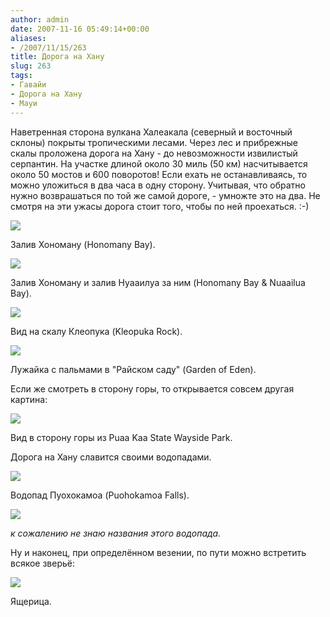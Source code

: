```yaml
---
author: admin
date: 2007-11-16 05:49:14+00:00
aliases:
- /2007/11/15/263
title: Дорога на Хану
slug: 263
tags:
- Гавайи
- Дорога на Хану
- Мауи
---
```


Наветренная сторона вулкана Халеакала (северный и восточный склоны) покрыты тропическими лесами. Через лес и прибрежные скалы проложена дорога на Хану - до невозможности извилистый серпантин. На участке длиной около 30 миль (50 км) насчитывается около 50 мостов и 600 поворотов! Если ехать не останавливаясь, то можно уложиться в два часа в одну сторону. Учитывая, что обратно нужно возврашаться по той же самой дороге, - умножте это на два. Не смотря на эти ужасы дорога стоит того, чтобы по ней проехаться. :-)

[![](/2007/11/IMG_0290.thumbnail.jpg)](/2007/11/IMG_0290.jpg)

Залив Хономану (Honomany Bay).

[![](/2007/11/IMG_0283.thumbnail.jpg)](/2007/11/IMG_0283.jpg)

Залив Хономану и залив Нуааилуа за ним (Honomany Bay & Nuaailua Bay).

[![](/2007/11/IMG_0268.thumbnail.jpg)](/2007/11/IMG_0268.jpg)

<!--more-->

Вид на скалу Клеопука (Kleopuka Rock).

[![](/2007/11/IMG_0258.thumbnail.jpg)](/2007/11/IMG_0258.jpg)

Лужайка с пальмами в "Райском саду" (Garden of Eden).

Если же смотреть в сторону горы, то открывается совсем другая картина:

[![](/2007/11/IMG_0291.thumbnail.jpg)](/2007/11/IMG_0291.jpg)

Вид в сторону горы из Puaa Kaa State Wayside Park.

Дорога на Хану славится своими водопадами.

[![](/2007/11/IMG_0273.thumbnail.jpg)](/2007/11/IMG_0273.jpg)

Водопад Пуохокамоа (Puohokamoa Falls).

[![](/2007/11/IMG_0293.thumbnail.jpg)](/2007/11/IMG_0293.jpg)

_к сожалению не знаю названия этого водопада._

Ну и наконец, при определённом везении, по пути можно встретить всякое зверьё:

[![](/2007/11/IMG_0162.thumbnail.jpg)](/2007/11/IMG_0162.jpg)

Ящерица.

